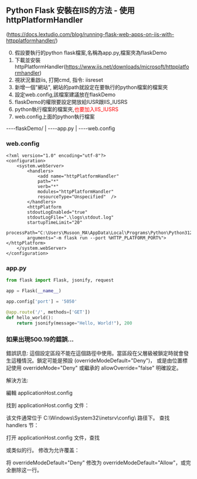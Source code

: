 ## Python Flask 安裝在IIS的方法 - 使用 httpPlatformHandler

(https://docs.lextudio.com/blog/running-flask-web-apps-on-iis-with-httpplatformhandler/)

0. 假設要執行的python flask檔案,名稱為app.py,檔案夾為flaskDemo
1. 下載並安裝httpPlatformHandler(https://www.iis.net/downloads/microsoft/httpplatformhandler)
2. 視狀況重啟iis, 打開cmd, 指令: iisreset
3. 新增一個"網站", 網站的path就設定在要執行的python檔案的檔案夾
4. 設定web.config,該檔案建議放在flaskDemo
5. flaskDemo的權限要設定開放給IUSR跟IIS_IUSRS
6. python執行檔案的檔案夾,<label style="color:red">也要加入IIS_IUSRS</label>
7. web.config上面的python執行檔案

----flaskDemo/
   |
   ----app.py
   |
   ----web.config



### web.config
```web.config
<?xml version="1.0" encoding="utf-8"?>
<configuration>
	<system.webServer>
		<handlers>
			<add name="httpPlatformHandler" 
            path="*" 
            verb="*" 
            modules="httpPlatformHandler" 
            resourceType="Unspecified"  />
		</handlers>
		<httpPlatform 
        stdoutLogEnabled="true" 
        stdoutLogFile=".\logs\stdout.log" 
        startupTimeLimit="20" 
        processPath="C:\Users\Musoon_MA\AppData\Local\Programs\Python\Python312\python.exe" 
        arguments="-m flask run --port %HTTP_PLATFORM_PORT%"></httpPlatform>
	</system.webServer>
</configuration>
```


### app.py
```測試用app.py
from flask import Flask, jsonify, request

app = Flask(__name__)

app.config['port'] = '5050'

@app.route('/', methods=['GET'])
def hello_world():
    return jsonify(message="Hello, World!"), 200
```


### 如果出現500.19的錯誤...

錯誤訊息:
這個設定區段不能在這個路徑中使用。當區段在父層級被鎖定時就會發生這種情況。鎖定可能是預設 (overrideModeDefault="Deny")，
或是由位置標記使用 overrideMode="Deny" 或繼承的 allowOverride="false" 明確設定。

解決方法:

編輯 applicationHost.config

找到 applicationHost.config 文件：

该文件通常位于 C:\Windows\System32\inetsrv\config\ 路径下。
查找 handlers 节：

打开 applicationHost.config 文件，查找 <section name="handlers" overrideModeDefault="Deny"/> 或类似的行。
修改为允许覆盖：

将 overrideModeDefault="Deny" 修改为 overrideModeDefault="Allow"，或完全删除这一行。

